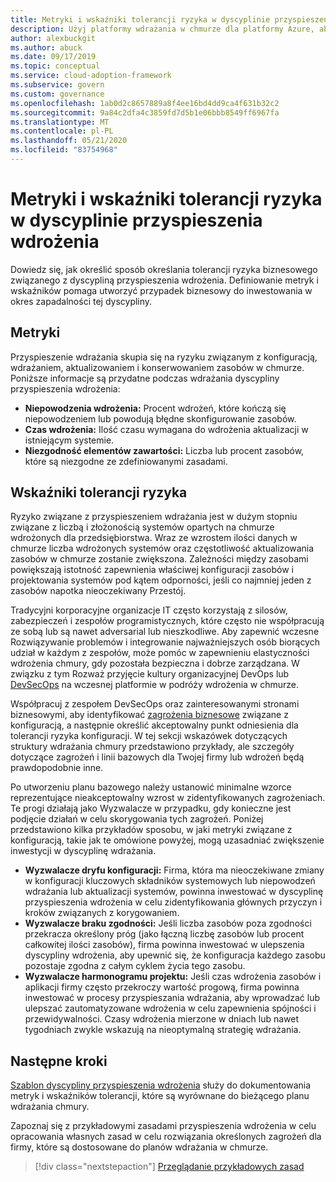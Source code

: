 ```yaml
---
title: Metryki i wskaźniki tolerancji ryzyka w dyscyplinie przyspieszenia wdrożenia
description: Użyj platformy wdrażania w chmurze dla platformy Azure, aby określić tolerancję ryzyka biznesowego związany z dyscypliną wdrożenia.
author: alexbuckgit
ms.author: abuck
ms.date: 09/17/2019
ms.topic: conceptual
ms.service: cloud-adoption-framework
ms.subservice: govern
ms.custom: governance
ms.openlocfilehash: 1ab0d2c8657889a8f4ee16bd4dd9ca4f631b32c2
ms.sourcegitcommit: 9a84c2dfa4c3859fd7d5b1e06bbb8549ff6967fa
ms.translationtype: MT
ms.contentlocale: pl-PL
ms.lasthandoff: 05/21/2020
ms.locfileid: "83754968"
---
```

# <a name="risk-tolerance-metrics-and-indicators-in-the-deployment-acceleration-discipline"></a>Metryki i wskaźniki tolerancji ryzyka w dyscyplinie przyspieszenia wdrożenia

Dowiedz się, jak określić sposób określania tolerancji ryzyka biznesowego związanego z dyscypliną przyspieszenia wdrożenia. Definiowanie metryk i wskaźników pomaga utworzyć przypadek biznesowy do inwestowania w okres zapadalności tej dyscypliny.

## <a name="metrics"></a>Metryki

Przyspieszenie wdrażania skupia się na ryzyku związanym z konfiguracją, wdrażaniem, aktualizowaniem i konserwowaniem zasobów w chmurze. Poniższe informacje są przydatne podczas wdrażania dyscypliny przyspieszenia wdrożenia:

- **Niepowodzenia wdrożenia:** Procent wdrożeń, które kończą się niepowodzeniem lub powodują błędne skonfigurowanie zasobów.
- **Czas wdrożenia:** Ilość czasu wymagana do wdrożenia aktualizacji w istniejącym systemie.
- **Niezgodność elementów zawartości:** Liczba lub procent zasobów, które są niezgodne ze zdefiniowanymi zasadami.

## <a name="risk-tolerance-indicators"></a>Wskaźniki tolerancji ryzyka

Ryzyko związane z przyspieszeniem wdrażania jest w dużym stopniu związane z liczbą i złożonością systemów opartych na chmurze wdrożonych dla przedsiębiorstwa. Wraz ze wzrostem ilości danych w chmurze liczba wdrożonych systemów oraz częstotliwość aktualizowania zasobów w chmurze zostanie zwiększona. Zależności między zasobami powiększają istotność zapewnienia właściwej konfiguracji zasobów i projektowania systemów pod kątem odporności, jeśli co najmniej jeden z zasobów napotka nieoczekiwany Przestój.

Tradycyjni korporacyjne organizacje IT często korzystają z silosów, zabezpieczeń i zespołów programistycznych, które często nie współpracują ze sobą lub są nawet adversarial lub nieszkodliwe. Aby zapewnić wczesne Rozwiązywanie problemów i integrowanie najważniejszych osób biorących udział w każdym z zespołów, może pomóc w zapewnieniu elastyczności wdrożenia chmury, gdy pozostała bezpieczna i dobrze zarządzana. W związku z tym Rozważ przyjęcie kultury organizacyjnej DevOps lub [DevSecOps](https://www.microsoft.com/devsecops) na wczesnej platformie w podróży wdrożenia w chmurze.

Współpracuj z zespołem DevSecOps oraz zainteresowanymi stronami biznesowymi, aby identyfikować [zagrożenia biznesowe](./business-risks.md) związane z konfiguracją, a następnie określić akceptowalny punkt odniesienia dla tolerancji ryzyka konfiguracji. W tej sekcji wskazówek dotyczących struktury wdrażania chmury przedstawiono przykłady, ale szczegóły dotyczące zagrożeń i linii bazowych dla Twojej firmy lub wdrożeń będą prawdopodobnie inne.

Po utworzeniu planu bazowego należy ustanowić minimalne wzorce reprezentujące nieakceptowalny wzrost w zidentyfikowanych zagrożeniach. Te progi działają jako Wyzwalacze w przypadku, gdy konieczne jest podjęcie działań w celu skorygowania tych zagrożeń. Poniżej przedstawiono kilka przykładów sposobu, w jaki metryki związane z konfiguracją, takie jak te omówione powyżej, mogą uzasadniać zwiększenie inwestycji w dyscyplinę wdrażania.

- **Wyzwalacze dryfu konfiguracji:** Firma, która ma nieoczekiwane zmiany w konfiguracji kluczowych składników systemowych lub niepowodzeń wdrażania lub aktualizacji systemów, powinna inwestować w dyscyplinę przyspieszenia wdrożenia w celu zidentyfikowania głównych przyczyn i kroków związanych z korygowaniem.
- **Wyzwalacze braku zgodności:** Jeśli liczba zasobów poza zgodności przekracza określony próg (jako łączną liczbę zasobów lub procent całkowitej ilości zasobów), firma powinna inwestować w ulepszenia dyscypliny wdrożenia, aby upewnić się, że konfiguracja każdego zasobu pozostaje zgodna z całym cyklem życia tego zasobu.
- **Wyzwalacze harmonogramu projektu:** Jeśli czas wdrożenia zasobów i aplikacji firmy często przekroczy wartość progową, firma powinna inwestować w procesy przyspieszania wdrażania, aby wprowadzać lub ulepszać zautomatyzowane wdrożenia w celu zapewnienia spójności i przewidywalności. Czasy wdrożenia mierzone w dniach lub nawet tygodniach zwykle wskazują na nieoptymalną strategię wdrażania.

## <a name="next-steps"></a>Następne kroki

[Szablon dyscypliny przyspieszenia wdrożenia](./template.md) służy do dokumentowania metryk i wskaźników tolerancji, które są wyrównane do bieżącego planu wdrażania chmury.

Zapoznaj się z przykładowymi zasadami przyspieszenia wdrożenia w celu opracowania własnych zasad w celu rozwiązania określonych zagrożeń dla firmy, które są dostosowane do planów wdrażania w chmurze.

> [!div class="nextstepaction"]
> [Przeglądanie przykładowych zasad](./policy-statements.md)
